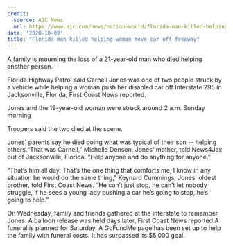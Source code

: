 ```yaml
---
credit:
  source: AJC News
  url: https://www.ajc.com/news/nation-world/florida-man-killed-helping-woman-move-car-off-freeway/TQAUZMSGRBCPHMYQYS6CF5AW34/
date: '2020-10-09'
title: "Florida man killed helping woman move car off freeway"
---
```

A family is mourning the loss of a 21-year-old man who died helping another person.


Florida Highway Patrol said Carnell Jones was one of two people struck by a vehicle while helping a woman push her disabled car off Interstate 295 in Jacksonville, Florida, First Coast News reported.

Jones and the 19-year-old woman were struck around 2 a.m. Sunday morning

Troopers said the two died at the scene.

Jones' parents say he died doing what was typical of their son -- helping others.“That was Carnell," Michelle Denson, Jones' mother, told News4Jax out of Jacksonville, Florida. “Help anyone and do anything for anyone.”

“That’s him all day. That’s the one thing that comforts me, I know in any situation he would do the same thing," Keynard Cummings, Jones' oldest brother, told First Coast News. “He can’t just stop, he can’t let nobody struggle, if he sees a young lady pushing a car he’s going to stop, he’s going to help.”

On Wednesday, family and friends gathered at the interstate to remember Jones. A balloon release was held days later, First Coast News reported.A funeral is planned for Saturday. A GoFundMe page has been set up to help the family with funeral costs. It has surpassed its $5,000 goal.
